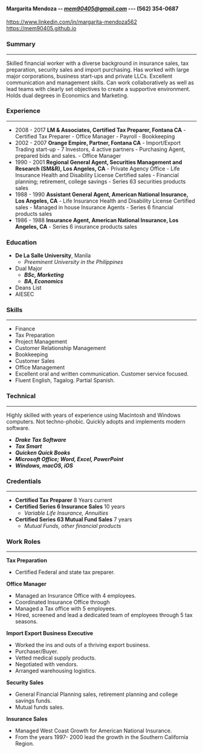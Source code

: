 #### Margarita Mendoza -- ***mem90405@gmail.com*** --- (562) 354-0687
<https://www.linkedin.com/in/margarita-mendoza562>
<https://mem90405.github.io>


### Summary
 ***
 Skilled financial worker with a diverse background in insurance sales, tax preparation, security sales and import purchasing.  Has worked with large major corporations, business start-ups and private LLCs.  Excellent communication and management skills.  Can work collaboratively as well as lead teams with clearly set objectives to create a supportive environment.  Holds dual degrees in Economics and Marketing.

### Experience
 ***

 - 2008 - 2017 **LM & Associates, Certified Tax Preparer, Fontana CA**
	      - Certified Tax Preparer
	      - Office Manager
	      - Payroll
	      - Bookkeeping
 - 2002 - 2007 **Orange Empire, Partner, Fontana CA**
        - Import/Export Trading start-up
	      - 7 Investors, 4 active partners
	      - Purchasing Agent, prepared bids and sales.
        - Office Manager
 - 1990 - 2001 **Regional General Agent, Securities Management and Research (SM&R), Los Angeles, CA**
	      - Private Agency Office
	      - Life Insurance Health and Disability License Certified sales
        - Financial planning; retirement, college savings
        - Series 63 securities products sales
 - 1988 - 1990 **Assistant General Agent, American National Insurance, Los Angeles, CA**
        - Life Insurance Health and Disability License Certified sales
        - Managed in house Insurance Agents
        - Series 6 financial products sales
 - 1986 - 1988 **Insurance Agent, American National Insurance, Los Angeles, CA**
        - Series 6 insurance products sales


### Education
 * **De La Salle University**, Manila
    * *Preeminent University in the Philippines*
 * Dual Major
    * ***BSc, Marketing***
    * ***BA, Economics***
 * Deans List
 * AIESEC

### Skills
 ***
 - Finance
 - Tax Preparation
 - Project Management
 - Customer Relationship Management
 - Bookkeeping
 - Customer Sales
 - Office Management
 - Excellent oral and written communication. Customer service focused.
 - Fluent English, Tagalog.  Partial Spanish.

### Technical
 ***
 Highly skilled with years of experience using Macintosh and Windows computers.  Not techno-phobic. Quickly adopts and implements modern software.

 * ***Drake Tax Software***
 * ***Tax Smart***
 * ***Quicken Quick Books***
 * ***Microsoft Office; Word, Excel, PowerPoint***
 * ***Windows, macOS, iOS***

### Credentials
 ***
 * **Certified Tax Preparer** 8 Years current
 * **Certified Series 6 Insurance Sales** 10 years
    * *Variable Life Insurance, Annuities*
 * **Certified Series 63 Mutual Fund Sales** 7 years
    * *Mutual Funds, other financial products*

### Work Roles
 ***
 **Tax Preparation**

  * Certified Federal and state tax preparer.

 **Office Manager**

  * Managed an Insurance Office with 4 employees.
  * Coordinated Insurance Office through
  * Managed a Tax office with 5 employees.
  * Hired, screened and lead a dedicated team of employees through 5 tax seasons.

 **Import Export Business Executive**

  * Worked the ins and outs of a thriving export business.
  * Purchaser/Buyer.
  * Vetted medical supply products.
  * Negotiated with vendors.
  * Arranged warehousing logistics.

 **Security Sales**

  * General Financial Planning sales, retirement planning and college savings funds.
  * Mutual funds sales.

  **Insurance Sales**

  * Managed West Coast Growth for American National Insurance.
  * From the years 1997- 2000 lead the growth in the Southern California Region.
